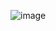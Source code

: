 ![image](https://user-images.githubusercontent.com/67019423/191074159-30dac9ca-0864-40ce-b6cc-d13d09d1035b.png)
